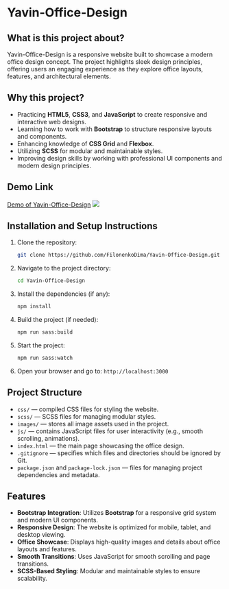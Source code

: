 # Yavin-Office-Design

## What is this project about?

Yavin-Office-Design is a responsive website built to showcase a modern office design concept. The project highlights sleek design principles, offering users an engaging experience as they explore office layouts, features, and architectural elements.

## Why this project?

- Practicing **HTML5**, **CSS3**, and **JavaScript** to create responsive and interactive web designs.
- Learning how to work with **Bootstrap** to structure responsive layouts and components.
- Enhancing knowledge of **CSS Grid** and **Flexbox**.
- Utilizing **SCSS** for modular and maintainable styles.
- Improving design skills by working with professional UI components and modern design principles.

## Demo Link

[Demo of Yavin-Office-Design](https://yavin-office-design-df.netlify.app/)
![](demo.gif)

## Installation and Setup Instructions

1. Clone the repository:
   ```bash
   git clone https://github.com/FilonenkoDima/Yavin-Office-Design.git
   ```
2. Navigate to the project directory:
   ```bash
   cd Yavin-Office-Design
   ```
3. Install the dependencies (if any):
   ```bash
   npm install
   ```
4. Build the project (if needed):
   ```bash
   npm run sass:build
   ```
5. Start the project:
   ```bash
   npm run sass:watch
   ```
6. Open your browser and go to: `http://localhost:3000`

## Project Structure

- `css/` — compiled CSS files for styling the website.
- `scss/` — SCSS files for managing modular styles.
- `images/` — stores all image assets used in the project.
- `js/` — contains JavaScript files for user interactivity (e.g., smooth scrolling, animations).
- `index.html` — the main page showcasing the office design.
- `.gitignore` — specifies which files and directories should be ignored by Git.
- `package.json` and `package-lock.json` — files for managing project dependencies and metadata.

## Features

- **Bootstrap Integration**: Utilizes **Bootstrap** for a responsive grid system and modern UI components.
- **Responsive Design**: The website is optimized for mobile, tablet, and desktop viewing.
- **Office Showcase**: Displays high-quality images and details about office layouts and features.
- **Smooth Transitions**: Uses JavaScript for smooth scrolling and page transitions.
- **SCSS-Based Styling**: Modular and maintainable styles to ensure scalability.

